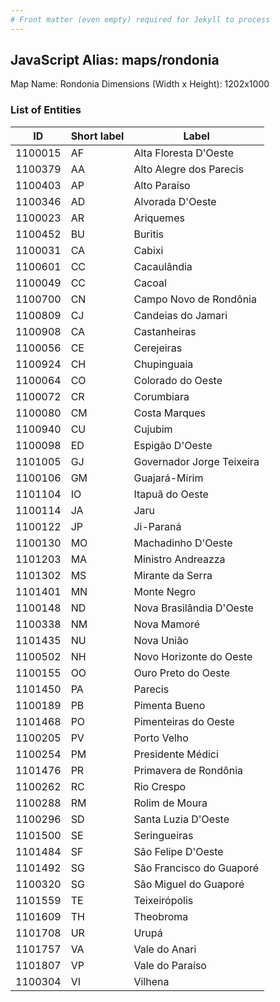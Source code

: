 ```yaml
---
# Front matter (even empty) required for Jekyll to process
---
```


## JavaScript Alias: maps/rondonia

Map Name: Rondonia
Dimensions (Width x Height): 1202x1000





### List of Entities

ID | Short label | Label
---|---|---|
1100015|AF|Alta Floresta D'Oeste
1100379|AA|Alto Alegre dos Parecis
1100403|AP|Alto Paraíso
1100346|AD|Alvorada D'Oeste
1100023|AR|Ariquemes
1100452|BU|Buritis
1100031|CA|Cabixi
1100601|CC|Cacaulândia
1100049|CC|Cacoal
1100700|CN|Campo Novo de Rondônia
1100809|CJ|Candeias do Jamari
1100908|CA|Castanheiras
1100056|CE|Cerejeiras
1100924|CH|Chupinguaia
1100064|CO|Colorado do Oeste
1100072|CR|Corumbiara
1100080|CM|Costa Marques
1100940|CU|Cujubim
1100098|ED|Espigão D'Oeste
1101005|GJ|Governador Jorge Teixeira
1100106|GM|Guajará-Mirim
1101104|IO|Itapuã do Oeste
1100114|JA|Jaru
1100122|JP|Ji-Paraná
1100130|MO|Machadinho D'Oeste
1101203|MA|Ministro Andreazza
1101302|MS|Mirante da Serra
1101401|MN|Monte Negro
1100148|ND|Nova Brasilândia D'Oeste
1100338|NM|Nova Mamoré
1101435|NU|Nova União
1100502|NH|Novo Horizonte do Oeste
1100155|OO|Ouro Preto do Oeste
1101450|PA|Parecis
1100189|PB|Pimenta Bueno
1101468|PO|Pimenteiras do Oeste
1100205|PV|Porto Velho
1100254|PM|Presidente Médici
1101476|PR|Primavera de Rondônia
1100262|RC|Rio Crespo
1100288|RM|Rolim de Moura
1100296|SD|Santa Luzia D'Oeste
1101500|SE|Seringueiras
1101484|SF|São Felipe D'Oeste
1101492|SG|São Francisco do Guaporé
1100320|SG|São Miguel do Guaporé
1101559|TE|Teixeirópolis
1101609|TH|Theobroma
1101708|UR|Urupá
1101757|VA|Vale do Anari
1101807|VP|Vale do Paraíso
1100304|VI|Vilhena

